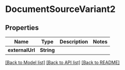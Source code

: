 # DocumentSourceVariant2

## Properties
Name | Type | Description | Notes
------------ | ------------- | ------------- | -------------
**externalUrl** | **String** |  | 

[[Back to Model list]](../README.md#documentation-for-models) [[Back to API list]](../README.md#documentation-for-api-endpoints) [[Back to README]](../README.md)



